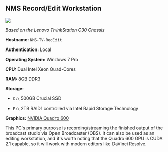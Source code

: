 ## NMS Record/Edit Workstation

![](http://www3.lenovo.com/medias/lenovo-workstation-thinkstation-c30-main.png?context=bWFzdGVyfHJvb3R8MTAwMDk3fGltYWdlL3BuZ3xoMWIvaDliLzk0MzQzNzU5MTM1MDIucG5nfGVlYTY0MWVjYjBkZWE4M2EyNTE0OGIzNjdmMWFiMmU0NzA2ZDViZmJjNGQ3NmE4ZmU5OTBlZTJmNmY4ZGFhMzM)

_Based on the Lenovo ThinkStation C30 Chassis_

**Hostname:** ``NMS-TV-RecEdit``

**Authentication:** Local

**Operating System:** Windows 7 Pro

**CPU:** Dual Intel Xeon Quad-Cores

**RAM:** 8GB DDR3

**Storage:**

- ``C:\`` 500GB Crucial SSD

- ``E:\`` 2TB RAID1 controlled via Intel Rapid Storage Technology

**Graphics:** [NVIDIA Quadro 600](https://www.nvidia.com/content/PDF/data-sheet/nv-ds-quadro-k600-us.pdf)

This PC's primary purpose is recording/streaming the finished output of the broadcast studio via Open Broadcaster (OBS). It can also be used as an editing workstation, and it's worth noting that the Quadro 600 GPU is CUDA 2.1 capable, so it will work with modern editors like DaVinci Resolve.
